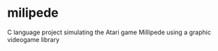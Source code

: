 # milipede
C language project simulating the Atari game Millipede using a graphic videogame library
